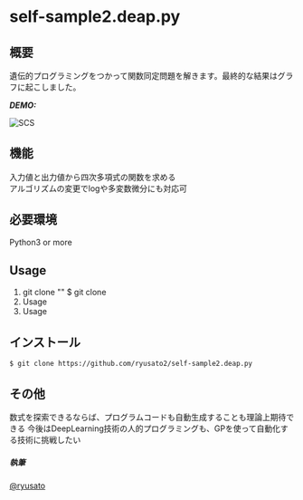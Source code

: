 # self-sample2.deap.py


## 概要

遺伝的プログラミングをつかって関数同定問題を解きます。最終的な結果はグラフに起こしました。

***DEMO:***

![SCS](http://imgur.com/a/QLw87 "サンプル")

## 機能


入力値と出力値から四次多項式の関数を求める  
アルゴリズムの変更でlogや多変数微分にも対応可  
 


## 必要環境  

Python3 or more  

## Usage

1. git clone ""
    $ git clone
2. Usage
3. Usage

## インストール

    $ git clone https://github.com/ryusato2/self-sample2.deap.py

## その他

数式を探索できるならば、プログラムコードも自動生成することも理論上期待できる
今後はDeepLearning技術の人的プログラミングも、GPを使って自動化する技術に挑戦したい

##### 執筆

[@ryusato](https://facebook.com/baranohana.jp)


